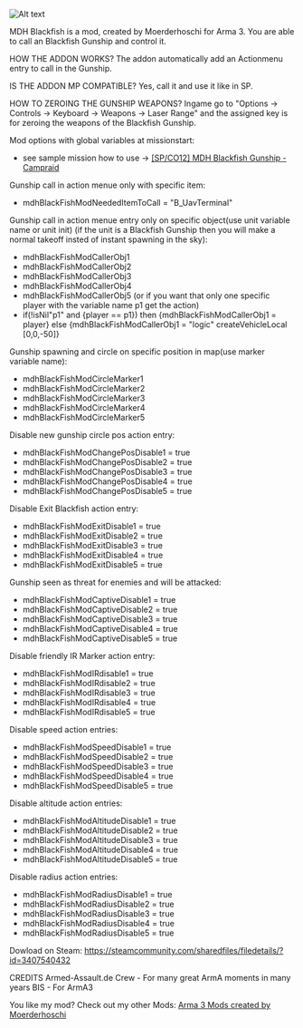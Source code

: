  ![Alt text](https://images.steamusercontent.com/ugc/32188878001355153/8F23642BCED85DB0386798217BE8FB3488CCB5F8/)

MDH Blackfish is a mod, created by Moerderhoschi for Arma 3. You are able to call an Blackfish Gunship and control it.

HOW THE ADDON WORKS?
The addon automatically add an Actionmenu entry to call in the Gunship.

IS THE ADDON MP COMPATIBLE?
Yes, call it and use it like in SP.

HOW TO ZEROING THE GUNSHIP WEAPONS?
Ingame go to "Options -> Controls -> Keyboard -> Weapons -> Laser Range" and the assigned key is for zeroing the weapons of the Blackfish Gunship.

Mod options with global variables at missionstart:
- see sample mission how to use -> [[SP/CO12] MDH Blackfish Gunship - Campraid](https://steamcommunity.com/sharedfiles/filedetails/?id=3412404493)

Gunship call in action menue only with specific item:
- mdhBlackFishModNeededItemToCall = "B_UavTerminal"

Gunship call in action menue entry only on specific object(use unit variable name or unit init)
(if the unit is a Blackfish Gunship then you will make a normal takeoff insted of instant spawning in the sky):
- mdhBlackFishModCallerObj1
- mdhBlackFishModCallerObj2
- mdhBlackFishModCallerObj3
- mdhBlackFishModCallerObj4
- mdhBlackFishModCallerObj5
(or if you want that only one specific player with the variable name p1 get the action)
- if(!isNil"p1" and {player == p1}) then {mdhBlackFishModCallerObj1 = player} else {mdhBlackFishModCallerObj1 = "logic" createVehicleLocal [0,0,-50]}

Gunship spawning and circle on specific position in map(use marker variable name):
- mdhBlackFishModCircleMarker1
- mdhBlackFishModCircleMarker2
- mdhBlackFishModCircleMarker3
- mdhBlackFishModCircleMarker4
- mdhBlackFishModCircleMarker5

Disable new gunship circle pos action entry:
- mdhBlackFishModChangePosDisable1 = true
- mdhBlackFishModChangePosDisable2 = true
- mdhBlackFishModChangePosDisable3 = true
- mdhBlackFishModChangePosDisable4 = true
- mdhBlackFishModChangePosDisable5 = true

Disable Exit Blackfish action entry:
- mdhBlackFishModExitDisable1 = true
- mdhBlackFishModExitDisable2 = true
- mdhBlackFishModExitDisable3 = true
- mdhBlackFishModExitDisable4 = true
- mdhBlackFishModExitDisable5 = true

Gunship seen as threat for enemies and will be attacked:
- mdhBlackFishModCaptiveDisable1 = true
- mdhBlackFishModCaptiveDisable2 = true
- mdhBlackFishModCaptiveDisable3 = true
- mdhBlackFishModCaptiveDisable4 = true
- mdhBlackFishModCaptiveDisable5 = true

Disable friendly IR Marker action entry:
- mdhBlackFishModIRdisable1 = true
- mdhBlackFishModIRdisable2 = true
- mdhBlackFishModIRdisable3 = true
- mdhBlackFishModIRdisable4 = true
- mdhBlackFishModIRdisable5 = true

Disable speed action entries:
- mdhBlackFishModSpeedDisable1 = true
- mdhBlackFishModSpeedDisable2 = true
- mdhBlackFishModSpeedDisable3 = true
- mdhBlackFishModSpeedDisable4 = true
- mdhBlackFishModSpeedDisable5 = true

Disable altitude action entries:
- mdhBlackFishModAltitudeDisable1 = true
- mdhBlackFishModAltitudeDisable2 = true
- mdhBlackFishModAltitudeDisable3 = true
- mdhBlackFishModAltitudeDisable4 = true
- mdhBlackFishModAltitudeDisable5 = true

Disable radius action entries:
- mdhBlackFishModRadiusDisable1 = true
- mdhBlackFishModRadiusDisable2 = true
- mdhBlackFishModRadiusDisable3 = true
- mdhBlackFishModRadiusDisable4 = true
- mdhBlackFishModRadiusDisable5 = true

Dowload on Steam: https://steamcommunity.com/sharedfiles/filedetails/?id=3407540432

CREDITS
Armed-Assault.de Crew - For many great ArmA moments in many years
BIS - For ArmA3

You like my mod? Check out my other Mods: [Arma 3 Mods created by Moerderhoschi](https://steamcommunity.com/sharedfiles/filedetails/?id=3437964011)
